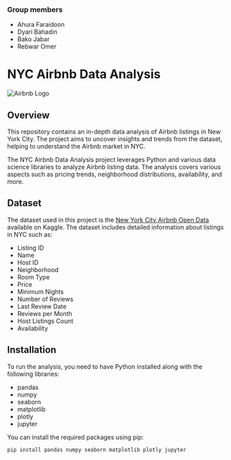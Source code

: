 ### Group members
- Ahura Faraidoon
- Dyari Bahadin
- Bako Jabar
- Rebwar Omer


# NYC Airbnb Data Analysis

![Airbnb Logo](https://upload.wikimedia.org/wikipedia/commons/thumb/6/69/Airbnb_Logo_Bélo.svg/500px-Airbnb_Logo_Bélo.svg.png)

## Overview

This repository contains an in-depth data analysis of Airbnb listings in New York City. The project aims to uncover insights and trends from the dataset, helping to understand the Airbnb market in NYC.


The NYC Airbnb Data Analysis project leverages Python and various data science libraries to analyze Airbnb listing data. The analysis covers various aspects such as pricing trends, neighborhood distributions, availability, and more.

## Dataset

The dataset used in this project is the [New York City Airbnb Open Data](https://www.kaggle.com/dgomonov/new-york-city-airbnb-open-data) available on Kaggle. The dataset includes detailed information about listings in NYC such as:

- Listing ID
- Name
- Host ID
- Neighborhood
- Room Type
- Price
- Minimum Nights
- Number of Reviews
- Last Review Date
- Reviews per Month
- Host Listings Count
- Availability

## Installation

To run the analysis, you need to have Python installed along with the following libraries:

- pandas
- numpy
- seaborn
- matplotlib
- plotly
- jupyter

You can install the required packages using pip:

```bash
pip install pandas numpy seaborn matplotlib plotly jupyter
```
